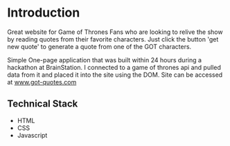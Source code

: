 # Introduction

Great website for Game of Thrones Fans who are looking to relive the show by reading quotes from their favorite characters. Just click the button 'get new quote' to generate a quote from one of the GOT characters. 

Simple One-page application that was built within 24 hours during a hackathon at BrainStation. 
I connected to a game of thrones api and pulled data from it and placed it into the site using the DOM.
Site can be accessed at 
www.got-quotes.com


## Technical Stack
- HTML
- CSS
- Javascript 
